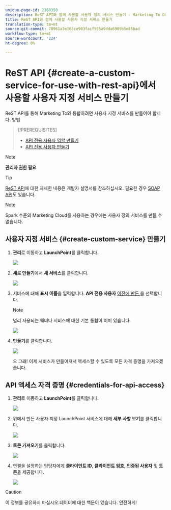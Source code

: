```yaml
---
unique-page-id: 2360350
description: ReST API와 함께 사용할 사용자 정의 서비스 만들기 - Marketing To Docs - 제품 설명서
title: ReST API와 함께 사용할 사용자 지정 서비스 만들기
translation-type: tm+mt
source-git-commit: 78961a3e163ce903facf955a9dda6909b5e85bad
workflow-type: tm+mt
source-wordcount: '224'
ht-degree: 0%

---
```



# ReST API {#create-a-custom-service-for-use-with-rest-api}에서 사용할 사용자 지정 서비스 만들기

ReST API를 통해 Marketing To와 통합하려면 사용자 지정 서비스를 만들어야 합니다. 방법

>[!PREREQUISITES]
>
>* [API 전용 사용자 역할 만들기](/help/marketo/product-docs/administration/users-and-roles/create-an-api-only-user-role.md)
>* [API 전용 사용자 만들기](/help/marketo/product-docs/administration/users-and-roles/create-an-api-only-user.md)

>



>[!NOTE]
>
>**관리자 권한 필요**

>[!TIP]
>
>[ReST API](http://developers.marketo.com/documentation/rest/)에 대한 자세한 내용은 개발자 설명서를 참조하십시오. 필요한 경우 [SOAP API](http://developers.marketo.com/documentation/soap/)도 있습니다.

>[!NOTE]
>
>Spark 수준의 Marketing Cloud를 사용하는 경우에는 사용자 정의 서비스를 만들 수 없습니다.

## 사용자 지정 서비스 {#create-custom-service} 만들기

1. **관리**&#x200B;로 이동하고 **LaunchPoint**&#x200B;를 클릭합니다.

   ![](assets/image2014-9-19-10-3a38-3a15.png)

1. **새로 만들기**&#x200B;에서 **새 서비스**&#x200B;를 클릭합니다.

   ![](assets/image2014-9-19-10-3a38-3a22.png)

1. 서비스에 대해 **표시 이름**&#x200B;을 입력합니다. **API 전용 사용자** [이전에 만든 ](/help/marketo/product-docs/administration/users-and-roles/create-an-api-only-user.md)을 선택합니다.

   >[!NOTE]
   >
   >널리 사용되는 웨비나 서비스에 대한 기본 통합이 이미 있습니다.

   ![](assets/image2014-9-19-10-3a38-3a32.png)

1. **만들기**&#x200B;를 클릭합니다.

   ![](assets/image2014-9-19-10-3a39-3a28.png)

   오 그래! 이제 서비스가 만들어져서 액세스할 수 있도록 모든 자격 증명을 가져오겠습니다.

## API 액세스 자격 증명 {#credentials-for-api-access}

1. **관리**&#x200B;로 이동하고 **LaunchPoint**&#x200B;를 클릭합니다.

   ![](assets/image2014-9-19-10-3a42-3a11.png)

1. 위에서 만든 사용자 지정 LaunchPoint 서비스에 대해 **세부 사항 보기**&#x200B;를 클릭합니다.

   ![](assets/image2014-9-19-10-3a42-3a16.png)

1. **토큰 가져오기**&#x200B;를 클릭합니다.

   ![](assets/image2014-9-19-10-3a42-3a24.png)

1. 연결을 설정하는 담당자에게 **클라이언트 ID**, **클라이언트 암호**, **인증된 사용자** 및 **토큰**&#x200B;을 제공합니다.

   ![](assets/image2014-9-19-10-3a42-3a38.png)

>[!CAUTION]
>
>이 정보를 공유하지 마십시오.데이터에 대한 백문이 있습니다. 안전하게!

